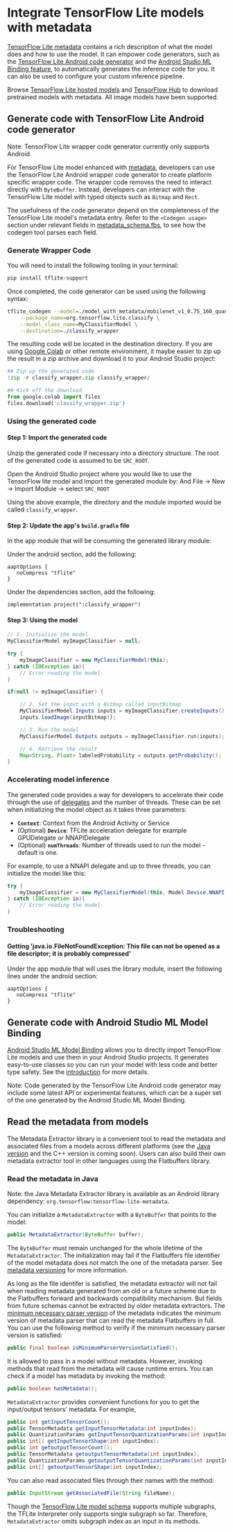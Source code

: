 # Integrate TensorFlow Lite models with metadata

[TensorFlow Lite metadata](../convert/metadata.md) contains a rich description
of what the model does and how to use the model. It can empower code generators,
such as the
[TensorFlow Lite Android code generator](#generate-code-with-tensorflow-lite-android-code-generator)
and the
[Android Studio ML Binding feature](#generate-code-with-android-studio-ml-model-binding),
to automatically generates the inference code for you. It can also be used to
configure your custom inference pipeline.

Browse
[TensorFlow Lite hosted models](https://www.tensorflow.org/lite/guide/hosted_models)
and [TensorFlow Hub](https://tfhub.dev/s?deployment-format=lite) to download
pretrained models with metadata. All image models have been supported.

## Generate code with TensorFlow Lite Android code generator

Note: TensorFlow Lite wrapper code generator currently only supports Android.

For TensorFlow Lite model enhanced with [metadata](../convert/metadata.md),
developers can use the TensorFlow Lite Android wrapper code generator to create
platform specific wrapper code. The wrapper code removes the need to interact
directly with `ByteBuffer`. Instead, developers can interact with the TensorFlow
Lite model with typed objects such as `Bitmap` and `Rect`.

The usefulness of the code generator depend on the completeness of the
TensorFlow Lite model's metadata entry. Refer to the `<Codegen usage>` section
under relevant fields in
[metadata_schema.fbs](https://github.com/tensorflow/tflite-support/blob/master/tensorflow_lite_support/metadata/metadata_schema.fbs),
to see how the codegen tool parses each field.

### Generate Wrapper Code

You will need to install the following tooling in your terminal:

```sh
pip install tflite-support
```

Once completed, the code generator can be used using the following syntax:

```sh
tflite_codegen --model=./model_with_metadata/mobilenet_v1_0.75_160_quantized.tflite \
    --package_name=org.tensorflow.lite.classify \
    --model_class_name=MyClassifierModel \
    --destination=./classify_wrapper
```

The resulting code will be located in the destination directory. If you are
using [Google Colab](https://colab.research.google.com/) or other remote
environment, it maybe easier to zip up the result in a zip archive and download
it to your Android Studio project:

```python
## Zip up the generated code
!zip -r classify_wrapper.zip classify_wrapper/

## Kick off the download
from google.colab import files
files.download('classify_wrapper.zip')
```

### Using the generated code

#### Step 1: Import the generated code

Unzip the generated code if necessary into a directory structure. The root of
the generated code is assumed to be `SRC_ROOT`.

Open the Android Studio project where you would like to use the TensorFlow lite
model and import the generated module by: And File -> New -> Import Module ->
select `SRC_ROOT`

Using the above example, the directory and the module imported would be called
`classify_wrapper`.

#### Step 2: Update the app's `build.gradle` file

In the app module that will be consuming the generated library module:

Under the android section, add the following:

```build
aaptOptions {
   noCompress "tflite"
}
```

Under the dependencies section, add the following:

```build
implementation project(":classify_wrapper")
```

#### Step 3: Using the model

```java
// 1. Initialize the model
MyClassifierModel myImageClassifier = null;

try {
    myImageClassifier = new MyClassifierModel(this);
} catch (IOException io){
    // Error reading the model
}

if(null != myImageClassifier) {

    // 2. Set the input with a Bitmap called inputBitmap
    MyClassifierModel.Inputs inputs = myImageClassifier.createInputs();
    inputs.loadImage(inputBitmap));

    // 3. Run the model
    MyClassifierModel.Outputs outputs = myImageClassifier.run(inputs);

    // 4. Retrieve the result
    Map<String, Float> labeledProbability = outputs.getProbability();
}
```

### Accelerating model inference

The generated code provides a way for developers to accelerate their code
through the use of [delegates](../performance/delegates.md) and the number of
threads. These can be set when initiatizing the model object as it takes three
parameters:

*   **`Context`**: Context from the Android Activity or Service
*   (Optional) **`Device`**: TFLite acceleration delegate for example
    GPUDelegate or NNAPIDelegate
*   (Optional) **`numThreads`**: Number of threads used to run the model -
    default is one.

For example, to use a NNAPI delegate and up to three threads, you can initialize
the model like this:

```java
try {
    myImageClassifier = new MyClassifierModel(this, Model.Device.NNAPI, 3);
} catch (IOException io){
    // Error reading the model
}
```

### Troubleshooting

#### Getting 'java.io.FileNotFoundException: This file can not be opened as a file descriptor; it is probably compressed'

Under the app module that will uses the library module, insert the following
lines under the android section:

```build
aaptOptions {
   noCompress "tflite"
}
```

## Generate code with Android Studio ML Model Binding

[Android Studio ML Model Binding](https://developer.android.com/studio/preview/features#tensor-flow-lite-models)
allows you to directly import TensorFlow Lite models and use them in your
Android Studio projects. It generates easy-to-use classes so you can run your
model with less code and better type safety. See the
[introduction](https://developer.android.com/studio/preview/features#tensor-flow-lite-models)
for more details.

Note: Code generated by the TensorFlow Lite Android code generator may include
some latest API or experimental features, which can be a super set of the one
generated by the Android Studio ML Model Binding.

## Read the metadata from models

The Metadata Extractor library is a convenient tool to read the metadata and
associated files from a models across different platforms (see the
[Java version](https://github.com/tensorflow/tflite-support/tree/master/tensorflow_lite_support/metadata)
and the C++ version is coming soon). Users can also build their own metadata
extractor tool in other languages using the Flatbuffers library.

### Read the metadata in Java

Note: the Java Metadata Extractor library is available as an Android library
dependency: `org.tensorflow:tensorflow-lite-metadata`.

You can initialize a `MetadataExtractor` with a `ByteBuffer` that points to the
model:

```java
public MetadataExtractor(ByteBuffer buffer);
```

The `ByteBuffer` must remain unchanged for the whole lifetime of the
`MetadataExtractor`. The initialization may fail if the Flatbuffers file
identifier of the model metadata does not match the one of the metadata parser.
See [metadata versioning](../convert/metadata.md#metadata-versioning) for more
information.

As long as the file identifer is satisfied, the metadata extractor will not fail
when reading metadata generated from an old or a future scheme due to the
Flatbuffers forward and backwards compatibility mechanism. But fields from
future schemas cannot be extracted by older metadata extractors. The
[minimum necessary parser version](../convert/metadata.md#the-minimum-necessary-metadata-parser-version)
of the metadata indicates the minimum version of metadata parser that can read
the metadata Flatbuffers in full. You can use the following method to verify if
the minimum necessary parser version is satisfied:

```java
public final boolean isMinimumParserVersionSatisfied();
```

It is allowed to pass in a model without metadata. However, invoking methods
that read from the metadata will cause runtime errors. You can check if a model
has metadata by invoking the method:

```java
public boolean hasMetadata();
```

`MetadataExtractor` provides convenient functions for you to get the
input/output tensors' metadata. For example,

```java
public int getInputTensorCount();
public TensorMetadata getInputTensorMetadata(int inputIndex);
public QuantizationParams getInputTensorQuantizationParams(int inputIndex);
public int[] getInputTensorShape(int inputIndex);
public int getoutputTensorCount();
public TensorMetadata getoutputTensorMetadata(int inputIndex);
public QuantizationParams getoutputTensorQuantizationParams(int inputIndex);
public int[] getoutputTensorShape(int inputIndex);
```

You can also read associated files through their names with the method:

```java
public InputStream getAssociatedFile(String fileName);
```

Though the
[TensorFlow Lite model schema](https://github.com/tensorflow/tensorflow/blob/aa7ff6aa28977826e7acae379e82da22482b2bf2/tensorflow/lite/schema/schema.fbs#L1075)
supports multiple subgraphs, the TFLite Interpreter only supports single
subgraph so far. Therefore, `MetadataExtractor` omits subgraph index as an input
in its methods.
